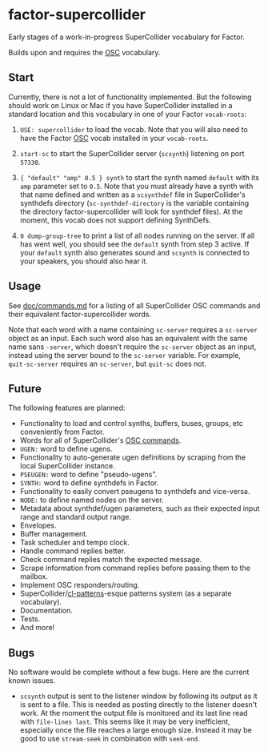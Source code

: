 # factor-supercollider

Early stages of a work-in-progress SuperCollider vocabulary for Factor.

Builds upon and requires the [OSC](https://github.com/defaultxr/factor-osc) vocabulary.

## Start

Currently, there is not a lot of functionality implemented. But the following should work on Linux or Mac if you have SuperCollider installed in a standard location and this vocabulary in one of your Factor `vocab-roots`:

1. `USE: supercollider` to load the vocab. Note that you will also need to have the Factor [OSC](https://github.com/defaultxr/factor-osc) vocab installed in your `vocab-roots`.

2. `start-sc` to start the SuperCollider server (`scsynth`) listening on port `57330`.

3. `{ "default" "amp" 0.5 } synth` to start the synth named `default` with its `amp` parameter set to `0.5`. Note that you must already have a synth with that name defined and written as a `scsynthdef` file in SuperCollider's synthdefs directory (`sc-synthdef-directory` is the variable containing the directory factor-supercollider will look for synthdef files). At the moment, this vocab does not support defining SynthDefs.

4. `0 dump-group-tree` to print a list of all nodes running on the server. If all has went well, you should see the `default` synth from step 3 active. If your `default` synth also generates sound and `scsynth` is connected to your speakers, you should also hear it.

## Usage

See [doc/commands.md](doc/commands.md) for a listing of all SuperCollider OSC commands and their equivalent factor-supercollider words.

Note that each word with a name containing `sc-server` requires a `sc-server` object as an input. Each such word also has an equivalent with the same name sans `-server`, which doesn't require the `sc-server` object as an input, instead using the server bound to the `sc-server` variable. For example, `quit-sc-server` requires an `sc-server`, but `quit-sc` does not.

## Future

The following features are planned:

- Functionality to load and control synths, buffers, buses, groups, etc conveniently from Factor.
- Words for all of SuperCollider's [OSC commands](doc/commands.md).
- `UGEN:` word to define ugens.
- Functionality to auto-generate ugen definitions by scraping from the local SuperCollider instance.
- `PSEUGEN:` word to define "pseudo-ugens".
- `SYNTH:` word to define synthdefs in Factor.
- Functionality to easily convert pseugens to synthdefs and vice-versa.
- `NODE:` to define named nodes on the server.
- Metadata about synthdef/ugen parameters, such as their expected input range and standard output range.
- Envelopes.
- Buffer management.
- Task scheduler and tempo clock.
- Handle command replies better.
- Check command replies match the expected message.
- Scrape information from command replies before passing them to the mailbox.
- Implement OSC responders/routing.
- SuperCollider/[cl-patterns](https://github.com/defaultxr/cl-patterns)-esque patterns system (as a separate vocabulary).
- Documentation.
- Tests.
- And more!

## Bugs

No software would be complete without a few bugs. Here are the current known issues.

* `scsynth` output is sent to the listener window by following its output as it is sent to a file. This is needed as posting directly to the listener doesn't work. At the moment the output file is monitored and its last line read with `file-lines last`. This seems like it may be very inefficient, especially once the file reaches a large enough size. Instead it may be good to use `stream-seek` in combination with `seek-end`.
